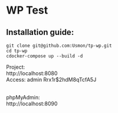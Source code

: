 # WP Test 

## Installation guide:

``git clone git@github.com:Usmon/tp-wp.git``
<br />
``cd tp-wp``
<br />
``cdocker-compose up --build -d``
<br />

Project: 
<br>
http://localhost:8080
<br>
Access:
admin
Rrx1r$2hdM8qTcfA5J

<br>
phpMyAdmin: <br>
http://localhost:8090







